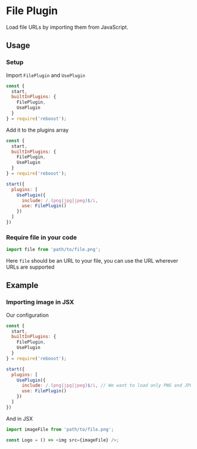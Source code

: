 # File Plugin
Load file URLs by importing them from JavaScript.

## Usage
### Setup
Import `FilePlugin` and `UsePlugin`
```js
const {
  start,
  builtInPlugins: {
    FilePlugin,
    UsePlugin
  }
} = require('reboost');
```
Add it to the plugins array
```js
const {
  start,
  builtInPlugins: {
    FilePlugin,
    UsePlugin
  }
} = require('reboost');

start({
  plugins: [
    UsePlugin({
      include: /.(png|jpg|jpeg)$/i,
      use: FilePlugin()
    })
  ]
})
```
### Require file in your code
```js
import file from 'path/to/file.png';
```
Here `file` should be an URL to your file, you can use the URL wherever
URLs are supported

## Example
### Importing image in JSX
Our configuration
```js
const {
  start,
  builtInPlugins: {
    FilePlugin,
    UsePlugin
  }
} = require('reboost');

start({
  plugins: [
    UsePlugin({
      include: /.(png|jpg|jpeg)$/i, // We want to load only PNG and JPG as file URLs
      use: FilePlugin()
    })
  ]
})
```
And in JSX
```js
import imageFile from 'path/to/file.png';

const Logo = () => <img src={imageFile} />;
```
